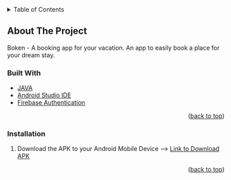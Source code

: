 
<!-- TABLE OF CONTENTS -->
<details>
  <summary>Table of Contents</summary>
  <ol>
    <li>
      <a href="#about-the-project">About The Project</a>
      <ul>
        <li><a href="#built-with">Built With</a></li>
      </ul>
    </li>
    <li>
      <a href="#getting-started">Getting Started</a>
    </li>
    <li><a href="#usage">Usage</a></li>
    <li><a href="#acknowledgments">Acknowledgments</a></li>
  </ol>
</details>




<!-- ABOUT THE PROJECT -->
## About The Project

Boken - A booking app for your vacation. An app to easily book a place for your dream stay.

<!-- There are many great README templates available on GitHub; however, I didn't find one that really suited my needs so I created this enhanced one. I want to create a README template so amazing that it'll be the last one you ever need -- I think this is it. -->

<!-- Here's why: -->
<!-- * Your time should be focused on creating something amazing. A project that solves a problem and helps others -->
<!-- * You shouldn't be doing the same tasks over and over like creating a README from scratch -->
<!-- * You should implement DRY principles to the rest of your life :smile: -->

<!-- Of course, no one template will serve all projects since your needs may be different. So I'll be adding more in the near future. You may also suggest changes by forking this repo and creating a pull request or opening an issue. Thanks to all the people have contributed to expanding this template! -->

<!-- Use the `BLANK_README.md` to get started. -->

<!-- <p align="right">(<a href="#top">back to top</a>)</p> -->



### Built With

* [JAVA](https://docs.oracle.com/en/java/)
* [Android Studio IDE](https://developer.android.com/studio)
* [Firebase Authentication](https://firebase.google.com/products/auth)



<p align="right">(<a href="#top">back to top</a>)</p>


### Installation
1. Download the APK to your Android Mobile Device
--> [Link to Download APK](https:google.com)

<p align="right">(<a href="#top">back to top</a>)</p>

<!-- ACKNOWLEDGMENTS -->
<!-- ## Acknowledgments -->

<!-- Use this space to list resources you find helpful and would like to give credit to. I've included a few of my favorites to kick things off! -->

<!-- * [Choose an Open Source License](https://choosealicense.com) -->
<!-- * [GitHub Emoji Cheat Sheet](https://www.webpagefx.com/tools/emoji-cheat-sheet) -->
<!-- * [Malven's Flexbox Cheatsheet](https://flexbox.malven.co/) -->
<!-- * [Malven's Grid Cheatsheet](https://grid.malven.co/) -->
<!-- * [Img Shields](https://shields.io) -->
<!-- * [GitHub Pages](https://pages.github.com) -->
<!-- * [Font Awesome](https://fontawesome.com) -->
<!-- * [React Icons](https://react-icons.github.io/react-icons/search) -->

<!-- <p align="right">(<a href="#top">back to top</a>)</p> -->
